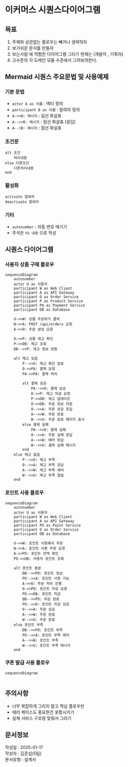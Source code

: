 # 이커머스 시퀀스다이어그램

## 목표
1. 주제와 상관없는 플로우는 빼거나 생략하자
2. 보기쉬운 문서를 만들자
3. 보는사람 에 적합한 다이어그램 그리기 현재는 (개발자 , 기획자)
4. 고수준의 각 도메인 모듈 수준에서 그려보려한다.

## Mermaid 시퀀스 주요문법 및 사용예제

### 기본 문법
- `actor A as 이름` : 액터 정의
- `participant B as 이름` : 참여자 정의
- `A->>B: 메시지` : 실선 화살표
- `A-->>B: 메시지` : 점선 화살표 (응답)
- `A--)B: 메시지` : 점선 화살표

### 조건문
```
alt 조건
    처리내용
else 다른조건  
    다른처리내용
end
```

### 활성화
```
activate 참여자
deactivate 참여자
```

### 기타
- `autonumber` : 자동 번호 매기기
- 주석은 `%% 내용` 으로 작성

## 시퀀스 다이어그램

### 사용자 상품 구매 플로우
```mermaid
sequenceDiagram
    autonumber
    actor U as 사용자
    participant W as Web Client
    participant A as API Gateway
    participant O as Order Service
    participant P as Product Service
    participant PA as Payment Service
    participant DB as Database
    
    U->>W: 상품 주문하기 클릭
    W->>A: POST /api/orders 요청
    A->>O: 주문 생성 요청
    
    O->>P: 상품 재고 확인
    P->>DB: 재고 조회
    DB-->>P: 재고 정보 반환
    
    alt 재고 있음
        P-->>O: 재고 확인 완료
        O->>PA: 결제 요청
        PA->>PA: 결제 처리
        
        alt 결제 성공
            PA-->>O: 결제 성공
            O->>P: 재고 차감 요청
            P->>DB: 재고 업데이트
            O->>DB: 주문 정보 저장
            O-->>A: 주문 성공 응답
            A-->>W: 주문 완료
            W-->>U: 주문 완료 페이지 표시
        else 결제 실패
            PA-->>O: 결제 실패
            O-->>A: 주문 실패 응답
            A-->>W: 에러 응답
            W-->>U: 결제 실패 메시지
        end
    else 재고 없음
        P-->>O: 재고 부족
        O-->>A: 재고 부족 응답
        A-->>W: 재고 부족 에러
        W-->>U: 재고 부족 알림
    end
```

### 포인트 사용 플로우
```mermaid
sequenceDiagram
    autonumber
    actor U as 사용자
    participant W as Web Client  
    participant A as API Gateway
    participant PO as Point Service
    participant O as Order Service
    participant DB as Database
    
    U->>W: 포인트 사용해서 주문
    W->>A: 포인트 사용 주문 요청
    A->>PO: 포인트 잔액 확인
    PO->>DB: 사용자 포인트 조회
    
    alt 포인트 충분
        DB-->>PO: 포인트 정보
        PO-->>A: 포인트 사용 가능
        A->>O: 주문 처리 진행
        O->>PO: 포인트 차감 요청
        PO->>DB: 포인트 차감
        DB-->>PO: 차감 완료
        PO-->>O: 포인트 차감 성공
        O-->>A: 주문 성공
        A-->>W: 주문 완료
        W-->>U: 주문 완료
    else 포인트 부족
        DB-->>PO: 포인트 부족
        PO-->>A: 포인트 부족 에러
        A-->>W: 포인트 부족
        W-->>U: 포인트 부족 메시지
    end
```
### 쿠폰 발급 사용 플로우
```mermaid
sequenceDiagram
    

```


## 주의사항
- 너무 복잡하게 그리지 말고 핵심 플로우만 
- 에러 케이스도 중요한건 포함시키기
- 실제 서비스 구조랑 맞춰서 그리기

## 문서정보
작성일 : 2025-01-17 <br>
작성자 : 김준섭(5팀) <br>
문서유형 : 설계서
